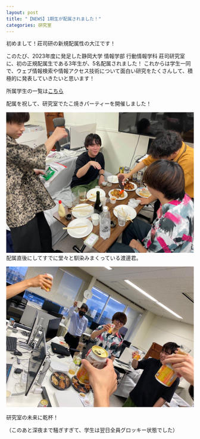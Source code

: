 ```yaml
---
layout: post
title: "【NEWS】1期生が配属されました！"
categories: 研究室
---
```



初めまして！莊司研の新規配属性の大江です！

このたび、2023年度に発足した静岡大学 情報学部 行動情報学科 莊司研究室に、初の正規配属生である3年生が、5名配属されました！
これからは学生一同で、ウェブ情報検索や情報アクセス技術について面白い研究をたくさんして、積極的に発表していきたいと思います！


所属学生の一覧は[こちら](member)

配属を祝して、研究室でたこ焼きパーティーを開催しました！

![写真](/assets/img/posts/20230731/1stmembers_1.jpeg "たこ焼き")
配属直後にしてすでに堂々と馴染みまくっている渡邊君。

![写真](/assets/img/posts/20240731/1stmembers_2.jpeg "乾杯")

研究室の未来に乾杯！

（このあと深夜まで騒ぎすぎて、学生は翌日全員グロッキー状態でした）